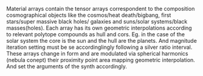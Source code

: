 Material arrays contain the tensor arrays correspondent to the composition cosmographical objects like the cosmos/heat death/bigbang, first stars/super massive black holes/ galaxies and suns/solar systems/black masses(holes).
Each array has its own geometric interpolations according to relevant polytope compounds as hull and cors. Eg. in the case of the solar system the core is the sun and the hull are the planets. And magnitude iteration setting must be se accordinglingly following a silver ratio interval.
These arrays change in form and are modulated via spherical harmonics (nebula conept) their proximity point area mapping geometric interpolation.
And set the arguments of the synth accordingly.
